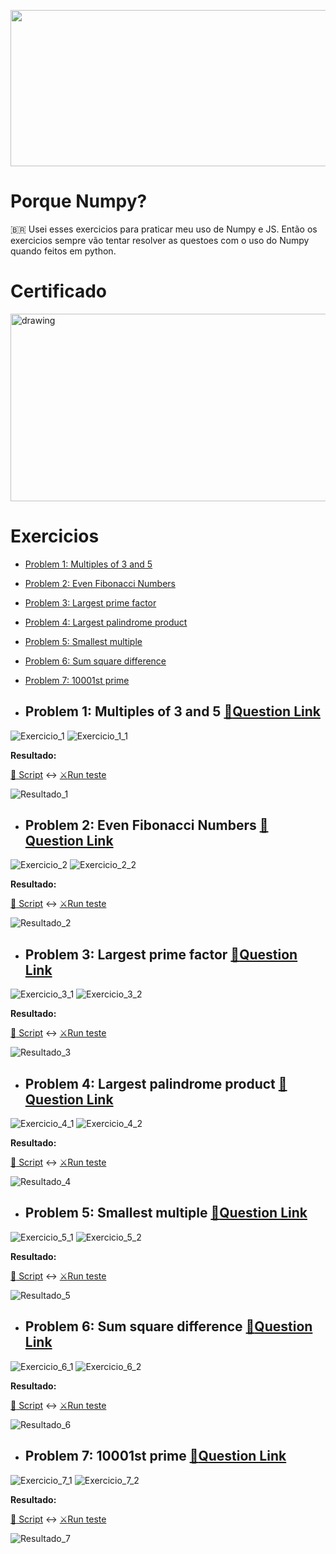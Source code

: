 <p align="center"><a href="https://www.freecodecamp.org/learn/coding-interview-prep/#project-euler"><img src="https://cdn.discordapp.com/attachments/465998423145971713/1028133295130685451/unknown.png" width="700" height="250"/></a></p>

# Porque Numpy?

 :brazil: Usei esses exercicios para praticar meu uso de Numpy e JS. Então os exercicios sempre vão tentar resolver as questoes com o uso do Numpy quando feitos em python.
 
# Certificado
 
 <p align="left"><a href="https://www.freecodecamp.org/certification/fcc0b7be3c6-9783-4893-8d4a-e29361d207d3/scientific-computing-with-python-v7" target="_blank" ><img src="https://cdn.discordapp.com/attachments/465998423145971713/1028133348234760302/unknown.png" alt="drawing" width="600" height="300"/></a></p>

# Exercicios
- [Problem 1: Multiples of 3 and 5](#problem-1-multiples-of-3-and-5-memoquestion-link)
- [Problem 2: Even Fibonacci Numbers](#problem-2-even-fibonacci-numbers-memoquestion-link)
- [Problem 3: Largest prime factor](#problem-3-largest-prime-factor-memoquestion-link)
- [Problem 4: Largest palindrome product](#problem-4-largest-palindrome-product-memoquestion-link)
- [Problem 5: Smallest multiple](#problem-5-smallest-multiple--memoquestion-link)
- [Problem 6: Sum square difference](#problem-6-sum-square-difference-memoquestion-link)
- [Problem 7: 10001st prime](#problem-7-10001st-prime-memoquestion-link)


 - ## Problem 1: Multiples of 3 and 5 [:memo:Question Link](https://www.freecodecamp.org/learn/coding-interview-prep/project-euler/problem-1-multiples-of-3-and-5)

  ![Exercicio_1](https://cdn.discordapp.com/attachments/465998423145971713/1028839556319023174/unknown.png)
  ![Exercicio_1_1](https://cdn.discordapp.com/attachments/465998423145971713/1029219363833778227/unknown.png)
   
   **Resultado:**
   
   [:open_file_folder: Script](https://github.com/Winzen/freecodecamp.org/blob/main/Project%20Euler/Problem%201%20Multiples%20of%203%20and%205.py)
   :left_right_arrow:
   [:crossed_swords:Run teste](https://colab.research.google.com/drive/1F0wlfDuq2CRkA9UcW6bQicm_wjiYsugl#scrollTo=hbSbxa5b542G)
  
   
   ![Resultado_1](https://cdn.discordapp.com/attachments/465998423145971713/1029220721144123482/unknown.png)
   
   - ## Problem 2: Even Fibonacci Numbers [:memo:Question Link](https://www.freecodecamp.org/learn/coding-interview-prep/project-euler/problem-2-even-fibonacci-numbers)
  ![Exercicio_2](https://cdn.discordapp.com/attachments/465998423145971713/1029578362986971266/unknown.png)
  ![Exercicio_2_2](https://cdn.discordapp.com/attachments/465998423145971713/1029578434592125049/unknown.png)
  
   **Resultado:**
   
   [:open_file_folder: Script](https://github.com/Winzen/freecodecamp.org/blob/main/Project%20Euler/Problem%202%20Even%20Fibonacci%20Numbers.py)
   :left_right_arrow:
   [:crossed_swords:Run teste](https://colab.research.google.com/drive/1F0wlfDuq2CRkA9UcW6bQicm_wjiYsugl#scrollTo=XEOF5GsY_EiB)
  
   ![Resultado_2](https://cdn.discordapp.com/attachments/465998423145971713/1029579397042278410/unknown.png)
  
   - ## Problem 3: Largest prime factor [:memo:Question Link](https://www.freecodecamp.org/learn/coding-interview-prep/project-euler/problem-3-largest-prime-factor)
  ![Exercicio_3_1](https://cdn.discordapp.com/attachments/465998423145971713/1029940987423887360/unknown.png)
  ![Exercicio_3_2](https://cdn.discordapp.com/attachments/465998423145971713/1029941062023786568/unknown.png)
  
  
  
   **Resultado:**
   
   [:open_file_folder: Script](https://github.com/Winzen/freecodecamp.org/blob/main/Project%20Euler/Problem%203%20Largest%20prime%20factor.py)
   :left_right_arrow:
   [:crossed_swords:Run teste](https://colab.research.google.com/drive/1F0wlfDuq2CRkA9UcW6bQicm_wjiYsugl#scrollTo=aXWMft9rLSx2)
   
   ![Resultado_3](https://cdn.discordapp.com/attachments/465998423145971713/1029954131177259088/unknown.png)
   
   - ## Problem 4: Largest palindrome product [:memo:Question Link](https://www.freecodecamp.org/learn/coding-interview-prep/project-euler/problem-4-largest-palindrome-product)
 
  ![Exercicio_4_1](https://cdn.discordapp.com/attachments/465998423145971713/1030287996156645417/unknown.png)
  ![Exercicio_4_2](https://cdn.discordapp.com/attachments/465998423145971713/1030288054021263380/unknown.png)
  
   **Resultado:**
   
   [:open_file_folder: Script](https://github.com/Winzen/freecodecamp.org/blob/main/Project%20Euler/Problem%204%20Largest%20palindrome%20product.py)
   :left_right_arrow:
   [:crossed_swords:Run teste](https://colab.research.google.com/drive/1F0wlfDuq2CRkA9UcW6bQicm_wjiYsugl#scrollTo=lLt2rHtbE5ZW)
  
   ![Resultado_4](https://cdn.discordapp.com/attachments/465998423145971713/1030290001008799764/unknown.png)



   
   - ## Problem 5: Smallest multiple  [:memo:Question Link](https://www.freecodecamp.org/learn/coding-interview-prep/project-euler/problem-5-smallest-multiple)
  ![Exercicio_5_1](https://cdn.discordapp.com/attachments/465998423145971713/1030532188833337354/unknown.png)
  ![Exercicio_5_2](https://cdn.discordapp.com/attachments/465998423145971713/1030532300120789002/unknown.png)
  
   **Resultado:**
   
   [:open_file_folder: Script](https://github.com/Winzen/freecodecamp.org/blob/main/Project%20Euler/Problem%205%20Smallest%20multiple.py)
   :left_right_arrow:
   [:crossed_swords:Run teste](https://colab.research.google.com/drive/1F0wlfDuq2CRkA9UcW6bQicm_wjiYsugl#scrollTo=IIVYPe9Liu6_)
  
   ![Resultado_5](https://cdn.discordapp.com/attachments/465998423145971713/1030533940181729410/unknown.png)
   
  - ## Problem 6: Sum square difference [:memo:Question Link](https://www.freecodecamp.org/learn/coding-interview-prep/project-euler/problem-6-sum-square-difference)
  ![Exercicio_6_1](https://cdn.discordapp.com/attachments/465998423145971713/1031379275380703294/unknown.png)
  ![Exercicio_6_2](https://cdn.discordapp.com/attachments/465998423145971713/1031379341772333116/unknown.png)
  
   **Resultado:**
   
   [:open_file_folder: Script](https://github.com/Winzen/freecodecamp.org/blob/main/Project%20Euler/Problem%206%20Sum%20square%20difference.py)
   :left_right_arrow:
   [:crossed_swords:Run teste](https://colab.research.google.com/drive/1F0wlfDuq2CRkA9UcW6bQicm_wjiYsugl#scrollTo=dXy1O_v5wE3R)
  
   ![Resultado_6](https://cdn.discordapp.com/attachments/465998423145971713/1031750118849925180/unknown.png)
   
  - ## Problem 7: 10001st prime [:memo:Question Link](https://www.freecodecamp.org/learn/coding-interview-prep/project-euler/problem-7-10001st-prime)
  ![Exercicio_7_1](https://cdn.discordapp.com/attachments/465998423145971713/1032116019478675556/unknown.png)
  ![Exercicio_7_2](https://cdn.discordapp.com/attachments/465998423145971713/1032116082179313684/unknown.png)
  
   **Resultado:**
   
   [:open_file_folder: Script](https://github.com/Winzen/freecodecamp.org/blob/main/Project%20Euler/Problem%207%2010001st%20prime.py)
   :left_right_arrow:
   [:crossed_swords:Run teste](https://colab.research.google.com/drive/1F0wlfDuq2CRkA9UcW6bQicm_wjiYsugl#scrollTo=6gohLWuwC0zP)
  
   ![Resultado_7](https://cdn.discordapp.com/attachments/465998423145971713/1032118237544058900/unknown.png)
   
<img src="https://cdn.discordapp.com/attachments/465998423145971713/1010772288926392360/unknown.png" width="1000" height="10"/>
